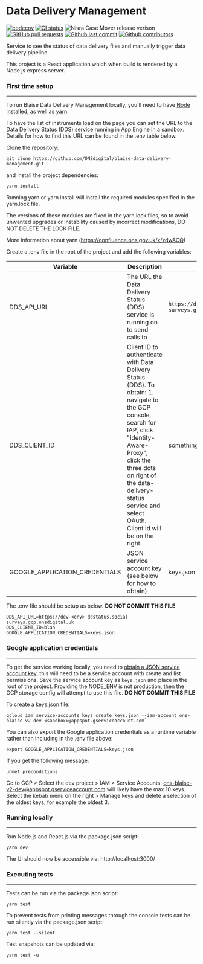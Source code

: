 # Data Delivery Management

[![codecov](https://codecov.io/gh/ONSdigital/blaise-data-delivery-management/branch/main/graph/badge.svg)](https://codecov.io/gh/ONSdigital/blaise-data-delivery-management)
[![CI status](https://github.com/ONSdigital/blaise-data-delivery-management/workflows/Test%20coverage%20report/badge.svg)](https://github.com/ONSdigital/blaise-data-delivery-management/workflows/Test%20coverage%20report/badge.svg)
<img src="https://img.shields.io/github/release/ONSdigital/blaise-data-delivery-management.svg?style=flat-square" alt="Nisra Case Mover release verison">
[![GitHub pull requests](https://img.shields.io/github/issues-pr-raw/ONSdigital/blaise-data-delivery-management.svg)](https://github.com/ONSdigital/blaise-data-delivery-management/pulls)
[![Github last commit](https://img.shields.io/github/last-commit/ONSdigital/blaise-data-delivery-management.svg)](https://github.com/ONSdigital/blaise-data-delivery-management/commits)
[![Github contributors](https://img.shields.io/github/contributors/ONSdigital/blaise-data-delivery-management.svg)](https://github.com/ONSdigital/blaise-data-delivery-management/graphs/contributors)

Service to see the status of data delivery files and manually trigger data delivery pipeline.

This project is a React application which when build is rendered by a Node.js express server.

### First time setup
---
To run Blaise Data Delivery Management locally, you'll need to have [Node installed](https://nodejs.org/en/), as well as [yarn](https://classic.yarnpkg.com/en/docs/install#mac-stable).

To have the list of instruments load on the page you can set the URL to the Data Delivery Status (DDS) service running in App Engine in a sandbox. Details for how to find this URL can be found in the .env table below.

Clone the repository:
```shell script
git clone https://github.com/ONSdigital/blaise-data-delivery-management.git
```

and install the project dependencies:
```shell script
yarn install
```

Running yarn or yarn install will install the required modules specified in the yarn.lock file.

The versions of these modules are fixed in the yarn.lock files, so to avoid unwanted upgrades or instability caused by incorrect modifications, DO NOT DELETE THE LOCK FILE.

More information about yarn (https://confluence.ons.gov.uk/x/zdwACQ)

Create a .env file in the root of the project and add the following variables:

| Variable | Description | Example |
|---------------------------------|---------------------------------------------------------------------------------|------------------------------|
| DDS_API_URL        | The URL the Data Delivery Status (DDS) service is running on to send calls to| `https://dev-<env>-ddstatus.social-surveys.gcp.onsdigital.uk` |
| DDS_CLIENT_ID                        | Client ID to authenticate with Data Delivery Status (DDS). To obtain: 1. navigate to the GCP console, search for IAP, click "Identity-Aware-Proxy", click the three dots on right of the data-delivery-status service and select OAuth. Client Id will be on the right.  | something.apps.googleusercontent.com | 
| GOOGLE_APPLICATION_CREDENTIALS                        | JSON service account key (see below for how to obtain)  | keys.json |

The .env file should be setup as below. **DO NOT COMMIT THIS FILE**
```.env
DDS_API_URL=https://dev-<env>-ddstatus.social-surveys.gcp.onsdigital.uk
DDS_CLIENT_ID=blah
GOOGLE_APPLICATION_CREDENTIALS=keys.json
```
### Google application credentials
---
To get the service working locally, you need
to [obtain a JSON service account key](https://cloud.google.com/iam/docs/creating-managing-service-account-keys), this
will need to be a service account with create and list permissions. Save the service account key
as  `keys.json` and place in the root of the project. Providing the NODE_ENV is not production, then the GCP storage
config will attempt to use this file. **DO NOT COMMIT THIS FILE**


To create a keys.json file:
```shell
gcloud iam service-accounts keys create keys.json --iam-account ons-blaise-v2-dev-<sandbox>@appspot.gserviceaccount.com`
```

You can also export the Google application credentials as a runtime variable rather than including in the .env file above:
```shell
export GOOGLE_APPLICATION_CREDENTIALS=keys.json
```

If you get the following message:
```shell
unmet preconditions
```
Go to GCP > Select the dev project > IAM > Service Accounts. ons-blaise-v2-dev@appspot.gserviceaccount.com will likely have the max 10 keys.  Select the kebab menu on the right > Manage keys and delete a selection of the oldest keys, for example the oldest 3.

### Running locally
---
Run Node.js and React.js via the package.json script:
```shell script
yarn dev
```

The UI should now be accessible via:
http://localhost:3000/

### Executing tests
---
Tests can be run via the package.json script:
```shell script
yarn test
```

To prevent tests from printing messages through the console tests can be run silently via the package.json script:
```shell script
yarn test --silent
```

Test snapshots can be updated via:
```shell script
yarn test -u
```
